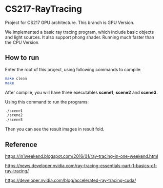 # CS217-RayTracing

Project for CS217 GPU architecture. This branch is GPU Version.

We implemented a basic ray tracing program, which include basic objects and light sources. It also support phong shader. Running much faster than the CPU Version.

## How to run

Enter the root of this project, using following commands to compile:
```bash
make clean
make
```

After compile, you will have three executables **scene1**, **scene2** and **scene3**. 

Using this command to run the programs:
```bash
./scene1
./scene2
./scene3
```

Then you can see the result images in result fold.


## Reference 
https://in1weekend.blogspot.com/2016/01/ray-tracing-in-one-weekend.html

https://news.developer.nvidia.com/ray-tracing-essentials-part-1-basics-of-ray-tracing/

https://developer.nvidia.com/blog/accelerated-ray-tracing-cuda/
